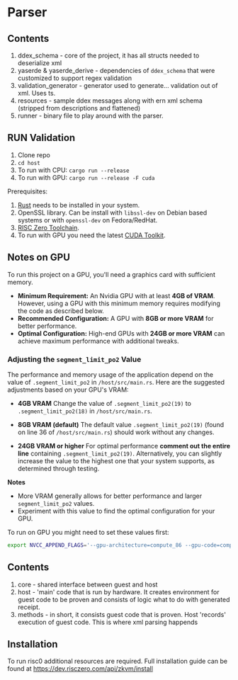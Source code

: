 # Parser

## Contents

1. ddex_schema - core of the project, it has all structs needed to deserialize xml
2. yaserde & yaserde_derive - dependencies of `ddex_schema` that were customized to support regex validation
3. validation_generator - generator used to generate... validation out of xml. Uses ts.
4. resources - sample ddex messages along with ern xml schema (stripped from descriptions and flattened)
5. runner - binary file to play around with the parser.

## RUN Validation

1. Clone repo
2. `cd host`
3. To run with CPU: `cargo run --release`
4. To run with GPU: `cargo run --release -F cuda`

Prerequisites:
1. [Rust](https://www.rust-lang.org/tools/install) needs to be installed in your system.
2. OpenSSL library. Can be install with  `libssl-dev` on Debian based systems or with `openssl-dev` on Fedora/RedHat. 
3. [RISC Zero Toolchain](https://dev.risczero.com/api/zkvm/quickstart).
4. To run with GPU you need the latest [CUDA Toolkit](https://developer.nvidia.com/cuda-downloads).

## Notes on GPU

To run this project on a GPU, you'll need a graphics card with sufficient memory.

- **Minimum Requirement:** An Nvidia GPU with at least **4GB of VRAM**. However, using a GPU with this minimum memory requires modifying the code as described below.
- **Recommended Configuration:** A GPU with **8GB or more VRAM** for better performance.
- **Optimal Configuration:** High-end GPUs with **24GB or more VRAM** can achieve maximum performance with additional tweaks.

### Adjusting the `segment_limit_po2` Value

The performance and memory usage of the application depend on the value of `.segment_limit_po2` in `/host/src/main.rs`. Here are the suggested adjustments based on your GPU's VRAM:

- **4GB VRAM**
  Change the value of `.segment_limit_po2(19)` to `.segment_limit_po2(18)` in `/host/src/main.rs`.

- **8GB VRAM (default)**
  The default value `.segment_limit_po2(19)` (found on line 36 of `/host/src/main.rs`) should work without any changes.

- **24GB VRAM or higher**
  For optimal performance **comment out the entire line** containing `.segment_limit_po2(19)`.
  Alternatively, you can slightly increase the value to the highest one that your system supports, as determined through testing.

**Notes**

- More VRAM generally allows for better performance and larger `segment_limit_po2` values.
- Experiment with this value to find the optimal configuration for your GPU.

To run on GPU you might need to set these values first:

```bash
export NVCC_APPEND_FLAGS='--gpu-architecture=compute_86 --gpu-code=compute_86,sm_86 --generate-code arch=compute_86,code=sm_86'
```

## Contents

1. core - shared interface between guest and host
2. host - 'main' code that is run by hardware. It creates environment for guest code to be proven and consists of logic what to do with generated receipt.
3. methods - in short, it consists guest code that is proven. Host 'records' execution of guest code. This is where xml parsing happends

## Installation

To run risc0 additional resources are required. Full installation guide can be found at https://dev.risczero.com/api/zkvm/install

